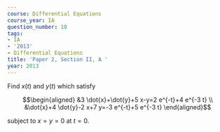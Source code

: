 ```yaml
---
course: Differential Equations
course_year: IA
question_number: 10
tags:
- IA
- '2013'
- Differential Equations
title: 'Paper 2, Section II, A '
year: 2013
---
```




Find $x(t)$ and $y(t)$ which satisfy

$$\begin{aligned}
&3 \dot{x}+\dot{y}+5 x-y=2 e^{-t}+4 e^{-3 t} \\
&\dot{x}+4 \dot{y}-2 x+7 y=-3 e^{-t}+5 e^{-3 t}
\end{aligned}$$

subject to $x=y=0$ at $t=0$.
